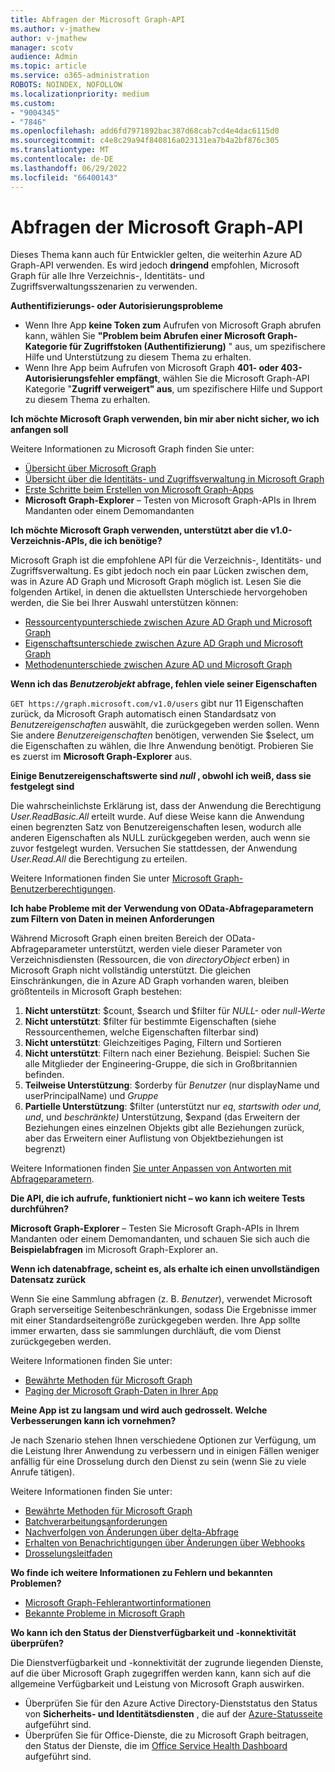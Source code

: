 ```yaml
---
title: Abfragen der Microsoft Graph-API
ms.author: v-jmathew
author: v-jmathew
manager: scotv
audience: Admin
ms.topic: article
ms.service: o365-administration
ROBOTS: NOINDEX, NOFOLLOW
ms.localizationpriority: medium
ms.custom:
- "9004345"
- "7846"
ms.openlocfilehash: add6fd7971892bac387d68cab7cd4e4dac6115d0
ms.sourcegitcommit: c4e8c29a94f840816a023131ea7b4a2bf876c305
ms.translationtype: MT
ms.contentlocale: de-DE
ms.lasthandoff: 06/29/2022
ms.locfileid: "66400143"
---
```

# <a name="querying-the-microsoft-graph-api"></a>Abfragen der Microsoft Graph-API

Dieses Thema kann auch für Entwickler gelten, die weiterhin Azure AD Graph-API verwenden. Es wird jedoch **dringend** empfohlen, Microsoft Graph für alle Ihre Verzeichnis-, Identitäts- und Zugriffsverwaltungsszenarien zu verwenden.

**Authentifizierungs- oder Autorisierungsprobleme**

- Wenn Ihre App **keine Token zum** Aufrufen von Microsoft Graph abrufen kann, wählen Sie **"Problem beim Abrufen einer Microsoft Graph-Kategorie für Zugriffstoken (Authentifizierung)** " aus, um spezifischere Hilfe und Unterstützung zu diesem Thema zu erhalten.
- Wenn Ihre App beim Aufrufen von Microsoft Graph **401- oder 403-Autorisierungsfehler empfängt**, wählen Sie die Microsoft Graph-API Kategorie "**Zugriff verweigert" aus**, um spezifischere Hilfe und Support zu diesem Thema zu erhalten.

**Ich möchte Microsoft Graph verwenden, bin mir aber nicht sicher, wo ich anfangen soll**

Weitere Informationen zu Microsoft Graph finden Sie unter:

- [Übersicht über Microsoft Graph](https://docs.microsoft.com/graph/overview)
- [Übersicht über die Identitäts- und Zugriffsverwaltung in Microsoft Graph](https://docs.microsoft.com/graph/azuread-identity-access-management-concept-overview)
- [Erste Schritte beim Erstellen von Microsoft Graph-Apps](https://docs.microsoft.com/graph/)
- **Microsoft Graph-Explorer** – Testen von Microsoft Graph-APIs in Ihrem Mandanten oder einem Demomandanten

**Ich möchte Microsoft Graph verwenden, unterstützt aber die v1.0-Verzeichnis-APIs, die ich benötige?**

Microsoft Graph ist die empfohlene API für die Verzeichnis-, Identitäts- und Zugriffsverwaltung. Es gibt jedoch noch ein paar Lücken zwischen dem, was in Azure AD Graph und Microsoft Graph möglich ist. Lesen Sie die folgenden Artikel, in denen die aktuellsten Unterschiede hervorgehoben werden, die Sie bei Ihrer Auswahl unterstützen können:

- [Ressourcentypunterschiede zwischen Azure AD Graph und Microsoft Graph](https://docs.microsoft.com/graph/migrate-azure-ad-graph-resource-differences)
- [Eigenschaftsunterschiede zwischen Azure AD Graph und Microsoft Graph](https://docs.microsoft.com/graph/migrate-azure-ad-graph-property-differences)
- [Methodenunterschiede zwischen Azure AD und Microsoft Graph](https://docs.microsoft.com/graph/migrate-azure-ad-graph-method-differences)

**Wenn ich das *Benutzerobjekt* abfrage, fehlen viele seiner Eigenschaften**

`GET https://graph.microsoft.com/v1.0/users` gibt nur 11 Eigenschaften zurück, da Microsoft Graph automatisch einen Standardsatz von *Benutzereigenschaften* auswählt, die zurückgegeben werden sollen. Wenn Sie andere *Benutzereigenschaften* benötigen, verwenden Sie $select, um die Eigenschaften zu wählen, die Ihre Anwendung benötigt. Probieren Sie es zuerst im **Microsoft Graph-Explorer** aus.

**Einige Benutzereigenschaftswerte sind *null* , obwohl ich weiß, dass sie festgelegt sind**

Die wahrscheinlichste Erklärung ist, dass der Anwendung die Berechtigung *User.ReadBasic.All* erteilt wurde. Auf diese Weise kann die Anwendung einen begrenzten Satz von Benutzereigenschaften lesen, wodurch alle anderen Eigenschaften als NULL zurückgegeben werden, auch wenn sie zuvor festgelegt wurden. Versuchen Sie stattdessen, der Anwendung *User.Read.All* die Berechtigung zu erteilen.

Weitere Informationen finden Sie unter [Microsoft Graph-Benutzerberechtigungen](https://docs.microsoft.com/graph/permissions-reference#user-permissions).

**Ich habe Probleme mit der Verwendung von OData-Abfrageparametern zum Filtern von Daten in meinen Anforderungen**

Während Microsoft Graph einen breiten Bereich der OData-Abfrageparameter unterstützt, werden viele dieser Parameter von Verzeichnisdiensten (Ressourcen, die von *directoryObject* erben) in Microsoft Graph nicht vollständig unterstützt. Die gleichen Einschränkungen, die in Azure AD Graph vorhanden waren, bleiben größtenteils in Microsoft Graph bestehen:

1. **Nicht unterstützt**: $count, $search und $filter für *NULL-* oder *null-Werte*
2. **Nicht unterstützt**: $filter für bestimmte Eigenschaften (siehe Ressourcenthemen, welche Eigenschaften filterbar sind)
3. **Nicht unterstützt**: Gleichzeitiges Paging, Filtern und Sortieren
4. **Nicht unterstützt**: Filtern nach einer Beziehung. Beispiel: Suchen Sie alle Mitglieder der Engineering-Gruppe, die sich in Großbritannien befinden.
5. **Teilweise Unterstützung**: $orderby für *Benutzer* (nur displayName und userPrincipalName) und *Gruppe*
6. **Partielle Unterstützung**: $filter (unterstützt nur *eq*, *startswith* *oder* *und, und*, und *beschränkte)* Unterstützung, $expand (das Erweitern der Beziehungen eines einzelnen Objekts gibt alle Beziehungen zurück, aber das Erweitern einer Auflistung von Objektbeziehungen ist begrenzt)

Weitere Informationen finden [Sie unter Anpassen von Antworten mit Abfrageparametern](https://docs.microsoft.com/graph/query-parameters).

**Die API, die ich aufrufe, funktioniert nicht – wo kann ich weitere Tests durchführen?**

**Microsoft Graph-Explorer** – Testen Sie Microsoft Graph-APIs in Ihrem Mandanten oder einem Demomandanten, und schauen Sie sich auch die **Beispielabfragen** im Microsoft Graph-Explorer an.

**Wenn ich datenabfrage, scheint es, als erhalte ich einen unvollständigen Datensatz zurück**

Wenn Sie eine Sammlung abfragen (z. B. *Benutzer*), verwendet Microsoft Graph serverseitige Seitenbeschränkungen, sodass Die Ergebnisse immer mit einer Standardseitengröße zurückgegeben werden. Ihre App sollte immer erwarten, dass sie sammlungen durchläuft, die vom Dienst zurückgegeben werden.

Weitere Informationen finden Sie unter:

- [Bewährte Methoden für Microsoft Graph](https://docs.microsoft.com/graph/best-practices-concept)
- [Paging der Microsoft Graph-Daten in Ihrer App](https://docs.microsoft.com/graph/paging)

**Meine App ist zu langsam und wird auch gedrosselt. Welche Verbesserungen kann ich vornehmen?**

Je nach Szenario stehen Ihnen verschiedene Optionen zur Verfügung, um die Leistung Ihrer Anwendung zu verbessern und in einigen Fällen weniger anfällig für eine Drosselung durch den Dienst zu sein (wenn Sie zu viele Anrufe tätigen).

Weitere Informationen finden Sie unter:

- [Bewährte Methoden für Microsoft Graph](https://docs.microsoft.com/graph/best-practices-concept)
- [Batchverarbeitungsanforderungen](https://docs.microsoft.com/graph/json-batching)
- [Nachverfolgen von Änderungen über delta-Abfrage](https://docs.microsoft.com/graph/delta-query-overview)
- [Erhalten von Benachrichtigungen über Änderungen über Webhooks](https://docs.microsoft.com/graph/webhooks)
- [Drosselungsleitfaden](https://docs.microsoft.com/graph/throttling)

**Wo finde ich weitere Informationen zu Fehlern und bekannten Problemen?**

- [Microsoft Graph-Fehlerantwortinformationen](https://docs.microsoft.com/graph/errors)
- [Bekannte Probleme in Microsoft Graph](https://docs.microsoft.com/graph/known-issues)

**Wo kann ich den Status der Dienstverfügbarkeit und -konnektivität überprüfen?**

Die Dienstverfügbarkeit und -konnektivität der zugrunde liegenden Dienste, auf die über Microsoft Graph zugegriffen werden kann, kann sich auf die allgemeine Verfügbarkeit und Leistung von Microsoft Graph auswirken.

- Überprüfen Sie für den Azure Active Directory-Dienststatus den Status von **Sicherheits- und Identitätsdiensten** , die auf der [Azure-Statusseite](https://azure.microsoft.com/status/) aufgeführt sind.
- Überprüfen Sie für Office-Dienste, die zu Microsoft Graph beitragen, den Status der Dienste, die im [Office Service Health Dashboard](https://portal.office.com/adminportal/home#/servicehealth) aufgeführt sind.
